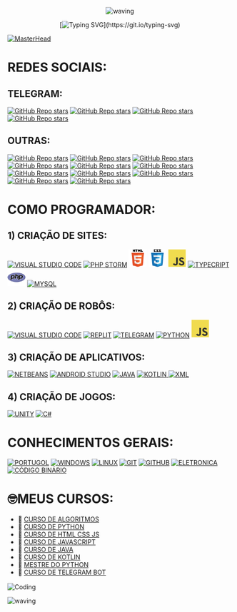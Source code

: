 <div align="center" >
 
![waving](https://capsule-render.vercel.app/api?type=waving&height=90&color=gradient)
 
[![Typing SVG](https://readme-typing-svg.herokuapp.com?font=Mouse+Memoirs&size=65&pause=500&color=0711FF&vCenter=true&width=600&height=70&lines=👋OLÁ+USUÁRIO!;😎EU+SOU+O+VILHALVA!;💻UM+BOM+PROGRAMADOR!)](https://git.io/typing-svg)
</div>

[![MasterHead](https://visme.co/blog/wp-content/uploads/2019/10/animated-presentation-software-header.gif)]()

# REDES SOCIAIS:
## TELEGRAM:
[![GitHub Repo stars](https://img.shields.io/badge/ENTRE%20EM-CONTATO-03A9F4?logo=telegram)](https://t.me/VILHALVA20_BOT)
[![GitHub Repo stars](https://img.shields.io/badge/CODIGOS-GRUPO-03A9F4?logo=telegram)](https://t.me/CODIGOGP)
[![GitHub Repo stars](https://img.shields.io/badge/CODIGOS-CANAL-03A9F4?logo=telegram)](https://t.me/CODIGOCN) 
[![GitHub Repo stars](https://img.shields.io/badge/PARCERIA-SUPERCHATS-03A9F4?logo=telegram)](https://t.me/DIVULGACAO2023) <br>

## OUTRAS:
[![GitHub Repo stars](https://img.shields.io/badge/MEU%20PERFIL-GITHUB-03A9F4?logo=github)](https://github.com/VILHALVA)
[![GitHub Repo stars](https://img.shields.io/badge/ENTRE%20NO-SITE-df1010?logo=google)](https://vilhalva.github.io/STYLER/STYLER.html)
[![GitHub Repo stars](https://img.shields.io/badge/MEU-CANAL-03A9F4?logo=youtube)](https://www.youtube.com/channel/UCmSPU_gp3NA7a8pb5Iwy3lQ)
[![GitHub Repo stars](https://img.shields.io/badge/MEU-FACEBOOK-03A9F4?logo=facebook)](https://facebook.com/VILHALVA100)
[![GitHub Repo stars](https://img.shields.io/badge/MEU-TIKTOK-03A9F4?logo=tiktok)](https://www.tiktok.com/@vilhalva100?is_from_webapp=1&sender_device=pc)
[![GitHub Repo stars](https://img.shields.io/badge/MEU-REDDIT-03A9F4?logo=reddit)](https://www.reddit.com/user/vilhalva100)
[![GitHub Repo stars](https://img.shields.io/badge/MEU-TWITTER-03A9F4?logo=twitter)](https://twitter.com/VILHALVA100)
[![GitHub Repo stars](https://img.shields.io/badge/MEU-KOO-03A9F4?logo=google)](https://www.kooapp.com/profile/VILHALVA100)
[![GitHub Repo stars](https://img.shields.io/badge/MEU-INSTAGRAM-03A9F4?logo=instagram)](https://www.instagram.com/vilhalva100/)
[![GitHub Repo stars](https://img.shields.io/badge/CANAL%20NO-VIMEO-03A9F4?logo=vimeo)](https://vimeo.com/vilhalva100)
[![GitHub Repo stars](https://img.shields.io/badge/CANAL%20NO-KWAI-03A9F4?logo=google)](https://kwai-video.com/u/@vilhalva100/fCCRkLd8)

# COMO PROGRAMADOR:
## 1) CRIAÇÃO DE SITES:
<a href="https://visualstudio.microsoft.com/pt-br/" target="_blank" rel="noreferrer"><img src="https://code.visualstudio.com/assets/apple-touch-icon.png" alt="VISUAL STUDIO CODE" width="40" height="40"/></a>
<a href="https://www.jetbrains.com/phpstorm/promo/?source=google&medium=cpc&campaign=14335686198&term=phpstorm&content=604024578915&gad=1&gclid=CjwKCAjw04yjBhApEiwAJcvNodJJSRvn5GkKrcAkTmu9UAKn2DdQ4RhuWb86Bn6_1mxa8torGAik5BoCEBkQAvD_BwE" target="_blank" rel="noreferrer"><img src="https://dashboard.snapcraft.io/site_media/appmedia/2017/11/webide.ico_HA9tBL0.png" alt="PHP STORM" width="40" height="40"/></a>
<a href="https://www.w3.org/html/" target="_blank" rel="noreferrer"> <img src="https://raw.githubusercontent.com/devicons/devicon/master/icons/html5/html5-original-wordmark.svg" alt="HTML" width="40" height="40"/></a> 
<a href="https://www.w3schools.com/css/" target="_blank" rel="noreferrer"><img src="https://raw.githubusercontent.com/devicons/devicon/master/icons/css3/css3-original-wordmark.svg" alt="CSS" width="40" height="40"/></a> 
<a href="https://developer.mozilla.org/en-US/docs/Web/JavaScript" target="_blank" rel="noreferrer"> <img src="https://raw.githubusercontent.com/devicons/devicon/master/icons/javascript/javascript-original.svg" alt="JAVASCRIPT" width="40" height="40"/></a>
<a href="https://www.typescriptlang.org/" target="_blank" rel="noreferrer"> <img src="https://cdn.iconscout.com/icon/free/png-256/free-typescript-1174965.png" alt="TYPECRIPT" width="40" height="40"/></a>
<a href="https://www.php.net" target="_blank" rel="noreferrer"><img src="https://raw.githubusercontent.com/devicons/devicon/master/icons/php/php-original.svg" alt="PHP" width="40" height="40"/></a> 
<a href="https://www.jetbrains.com/datagrip/features/mysql.html?source=google&medium=cpc&campaign=15034928143&term=mysql%20database&content=555193029526&gad=1&gclid=CjwKCAjw04yjBhApEiwAJcvNoahL3qw75El-chd3PfGLPy1Fum2QSxWzdmqTz3XC81wU2OfgkFR-SBoCuM4QAvD_BwE" target="_blank" rel="noreferrer"><img src="https://styles.redditmedia.com/t5_2qm6k/styles/communityIcon_dhjr6guc03x51.png?width=256&s=3e825b7205c7f497d4695028e358d26ee359f84b" alt="MYSQL" width="40" height="40"/></a> 

## 2) CRIAÇÃO DE ROBÔS:
<a href="https://visualstudio.microsoft.com/pt-br/" target="_blank" rel="noreferrer"><img src="https://code.visualstudio.com/assets/apple-touch-icon.png" alt="VISUAL STUDIO CODE" width="40" height="40"/></a>
<a href="https://replit.com" target="_blank" rel="noreferrer"><img src="https://logo.clearbit.com/https://replit.com/" alt="REPLIT" width="40" height="40"/></a>
<a href="https://core.telegram.org/bots/api" target="_blank" rel="noreferrer"><img src="https://osx.telegram.org/updates/site/logo.png" alt="TELEGRAM" width="40" height="40"/></a>
<a href="https://www.python.org/" target="_blank" rel="noreferrer"><img src="https://cdn.ccdc.cam.ac.uk/content/images/products/Product-Python.png" alt="PYTHON" width="40" height="40"/></a>
<a href="https://developer.mozilla.org/en-US/docs/Web/JavaScript" target="_blank" rel="noreferrer"> <img src="https://raw.githubusercontent.com/devicons/devicon/master/icons/javascript/javascript-original.svg" alt="JAVASCRIPT" width="40" height="40"/></a>

## 3) CRIAÇÃO DE APLICATIVOS:
<a href="https://netbeans.apache.org/download/index.html" target="_blank" rel="noreferrer"><img src="https://dashboard.snapcraft.io/site_media/appmedia/2018/11/frame256.png" alt="NETBEANS" width="40" height="40"/></a>
<a href="https://developer.android.com/studio?gclid=CjwKCAjw04yjBhApEiwAJcvNoeYTkqG9gsZ3Fz001O7AymzVmmZ_qAvUwB29as0uAaruhi6lW3mAwRoCH3QQAvD_BwE&gclsrc=aw.ds" target="_blank" rel="noreferrer"><img src="https://developer.android.com/static/studio/images/android-studio-canary.svg" alt="ANDROID STUDIO" width="40" height="40"/></a>
<a href="https://www.java.com/pt-BR/" target="_blank" rel="noreferrer"><img src="https://gabrielaugusto.me/wp-content/uploads/2021/06/Java_Logo.png" alt="JAVA" width="40" height="40"/></a> 
<a href="https://kotlinlang.org" target="_blank" rel="noreferrer"> <img src="https://www.vectorlogo.zone/logos/kotlinlang/kotlinlang-icon.svg" alt="KOTLIN" width="40" height="40"/> </a> <a href="https://laravel.com/" target="_blank" rel="noreferrer">
<a href="https://learn.microsoft.com/en-us/dotnet/csharp/language-reference/xmldoc/" target="_blank" rel="noreferrer"><img src="https://pt.seaicons.com/wp-content/uploads/2015/07/Other-xml-icon.png" alt="XML" width="40" height="40"/></a> 

## 4) CRIAÇÃO DE JOGOS:
<a href="https://unity.com/pages/unity-pro-buy-now?utm_source=google&utm_medium=cpc&utm_campaign=cc_dd_upr_amer_amer-t2_en_pu_sem-gg_acq_br-pr_2023-01_brand-at2_cc3022_ev-br_id:71700000105927803&utm_content=cc_dd_upr_amer_pu_sem_gg_ev-br_pros_x_npd_cpc_kw_sd_all_x_x_brand_id:58700008262791741&utm_term=unity&&&&&gad=1&gclid=CjwKCAjw04yjBhApEiwAJcvNoQwytnYsZSEJgycweY-RYiYbbTkfU22BkHbcnmYuluV1qpwotNl17xoC3u8QAvD_BwE&gclsrc=aw.ds" target="_blank" rel="noreferrer"><img src="https://www.moosoft.com/wp-content/uploads/2022/09/Unity-1.png" alt="UNITY" width="40" height="40"/></a>
<a href="https://learn.microsoft.com/pt-br/dotnet/csharp/" target="_blank" rel="noreferrer"><img src="https://d1v8cmtpnjamtp.cloudfront.net/courses/DPCS/logo_1645636333881.svg" alt="C#" width="40" height="40"/></a>

# CONHECIMENTOS GERAIS:
<a href="https://portugol.sourceforge.io/" target="_blank" rel="noreferrer"><img src="https://portugol.sourceforge.io/assets/images/favicon.ico" alt="PORTUGOL" width="40" height="40"/></a>
<a href="https://www.microsoft.com" target="_blank" rel="noreferrer"><img src="https://www.wikihow.com/images_en/b/b3/Windowswindows7_start.png" alt="WINDOWS" width="40" height="40"/></a>
<a href="https://www.linux.org/" target="_blank" rel="noreferrer"><img src="https://www.dltec.com.br/blog/wp-content/uploads/2012/09/linux-icon-1.png" alt="LINUX" width="40" height="40"/></a>
<a href="https://git-scm.com/" target="_blank" rel="noreferrer"><img src="https://git-scm.com/images/logos/downloads/Git-Icon-1788C.png" alt="GIT" width="40" height="40"/></a>
<a href="https://github.com/" target="_blank" rel="noreferrer"><img src="https://cdn.pixabay.com/photo/2022/01/30/13/33/github-6980894_1280.png" alt="GITHUB" width="40" height="40"/></a>
<a href="https://appadvice.com/app/eletr-c3-b4nica-multimarcas/1614024652" target="_blank" rel="noreferrer"><img src="https://is4-ssl.mzstatic.com/image/thumb/Purple126/v4/a5/9c/ed/a59cedab-40a9-3d8d-4c12-4dd5eed4abde/source/256x256bb.jpg" alt="ELETRONICA" width="40" height="40"/></a>
<a href="https://www.invertexto.com/codigo-binario" target="_blank" rel="noreferrer"><img src="https://cdn-icons-png.flaticon.com/128/626/626570.png" alt="CÓDIGO BINÁRIO" width="40" height="40"/></a><br>
 
# 🤓MEUS CURSOS:
* 🔰 [CURSO DE ALGORITMOS](https://github.com/VILHALVA/CURSO-DE-ALGORITMO)
* 🔰 [CURSO DE PYTHON](https://github.com/VILHALVA/CURSO-DE-PYTHON)
* 🔰 [CURSO DE HTML CSS JS](https://github.com/VILHALVA/CURSO-DE-HTML-CSS-JS)
* 🔰 [CURSO DE JAVASCRIPT](https://github.com/VILHALVA/CURSO-DE-JAVASCRIPT)
* 🔰 [CURSO DE JAVA](https://github.com/VILHALVA/CURSO-DE-JAVA)
* 🔰 [CURSO DE KOTLIN](https://github.com/VILHALVA/CURSO-DE-KOTLIN)
* 🔰 [MESTRE DO PYTHON](https://github.com/VILHALVA/MESTRE-DO-PYTHON)
* 🔰 [CURSO DE TELEGRAM BOT](https://github.com/VILHALVA/TELEGRAM-BOT)
 
<img align="center" alt="Coding" width="400" src="https://miro.medium.com/max/680/0*7Q3yvSIv_t0ioJ-Z.gif"/><br>
 
![waving](https://capsule-render.vercel.app/api?type=waving&height=90&color=gradient)

